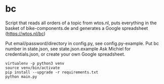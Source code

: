 # bc
Script that reads all orders of a topic from wtos.nl, puts everything in the basket of bike-components.de and generates a Google spreadsheet (https://wtos.nl/bc)

Put email/password/directory in config.py, see config.py-example.
Put bc number in state.json, see state.json.example
Ask Michiel for credentials.json, or create your own Google spreadsheet.

```
virtualenv -p python3 venv
source venv/bin/activate
pip install --upgrade -r requirements.txt
python main.py
```

